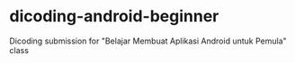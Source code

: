 # dicoding-android-beginner
Dicoding submission for "Belajar Membuat Aplikasi Android untuk Pemula" class
